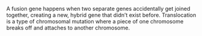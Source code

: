 A fusion gene happens when two separate genes accidentally get joined together, creating a new, hybrid gene that didn’t exist before.
Translocation is a type of chromosomal mutation where a piece of one chromosome breaks off and attaches to another chromosome.
